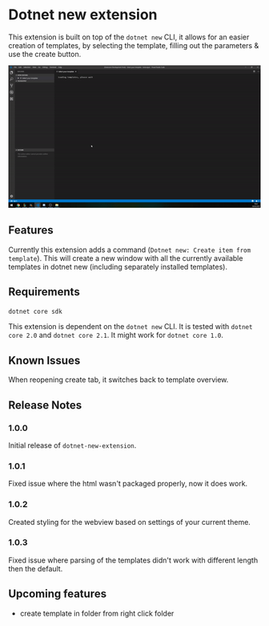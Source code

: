 # Dotnet new extension

This extension is built on top of the `dotnet new` CLI, it allows for an easier creation of templates, by selecting the template, filling out the parameters & use the create button.

![extension gif](./extension.gif)

## Features

Currently this extension adds a command (`Dotnet new: Create item from template`). This will create a new window with all the currently available templates in dotnet new (including separately installed templates).

## Requirements

`dotnet core sdk`

This extension is dependent on the `dotnet new` CLI. It is tested with `dotnet core 2.0` and `dotnet core 2.1`. It might work for `dotnet core 1.0`.

## Known Issues

When reopening create tab, it switches back to template overview.

## Release Notes


### 1.0.0

Initial release of `dotnet-new-extension`.

### 1.0.1

Fixed issue where the html wasn't packaged properly, now it does work.

### 1.0.2

Created styling for the webview based on settings of your current theme.

### 1.0.3

Fixed issue where parsing of the templates didn't work with different length then the default.

## Upcoming features

- create template in folder from right click folder